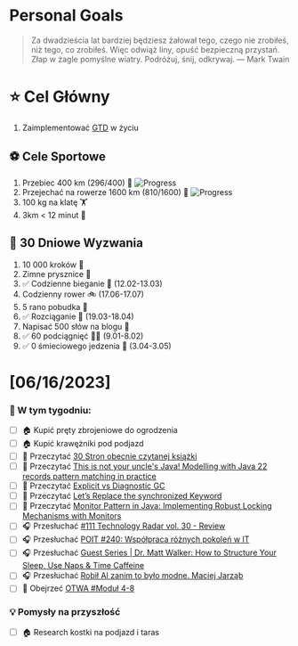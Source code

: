 
Personal Goals
==============
> Za dwadzieścia lat bardziej będziesz żałował tego, czego nie zrobiłeś, niż tego, co zrobiłeś. Więc odwiąż liny, opuść bezpieczną przystań. Złap w żagle pomyślne wiatry. Podróżuj, śnij, odkrywaj.
> — Mark Twain

# ⭐ Cel Główny
1. Zaimplementować [GTD](https://gettingthingsdone.com/) w życiu

## ⚽️ Cele Sportowe
1. Przebiec 400 km (296/400) 🏃 ![Progress](https://progress-bar.dev/74/)
2. Przejechać na rowerze 1600 km (810/1600) 🚴 ![Progress](https://progress-bar.dev/50/)
3. 100 kg na klatę  🏋️
4. 3km < 12 minut 👟

## 🎯 30 Dniowe Wyzwania
1. 10 000 kroków 🦶 
2. Zimne prysznice 🚿
3. ✅ Codzienne bieganie 🏃 (12.02-13.03)
4. Codzienny rower 🚲 (17.06-17.07)
5. 5 rano pobudka 🌅
6. ✅ Rozciąganie 🧘 (19.03-18.04)
7. Napisać 500 słów na blogu 📝
8. ✅ 60 podciągnięć 🏋️‍♂️ (9.01-8.02)
9. ✅ 0 śmieciowego jedzenia 🍔 (3.04-3.05)

# [06/16/2023]
### 🚧 W tym tygodniu:
- [ ] 🏠 Kupić pręty zbrojeniowe do ogrodzenia
- [ ] 🏠 Kupić krawężniki pod podjazd
- [ ] 📗 Przeczytać [30 Stron obecnie czytanej książki](https://github.com/BartoszDabek/bdabek.pl/blob/master/miscellaneous/books.md)
- [ ] 📗 Przeczytać [This is not your uncle's Java! Modelling with Java 22 records pattern matching in practice](https://event-driven.io/en/this_is_not_your_uncle_java/)
- [ ] 📗 Przeczytać [Explicit vs Diagnostic GC](https://www.javaspecialists.eu/archive/Issue317-Explicit-vs-Diagnostic-GC.html)
- [ ] 📗 Przeczytać [Let’s Replace the synchronized Keyword](https://foojay.io/today/lets-replace-the-synchronized-keyword/)
- [ ] 📗 Przeczytać [Monitor Pattern in Java: Implementing Robust Locking Mechanisms with Monitors](https://java-design-patterns.com/patterns/monitor/)
- [ ] 🎧 Przesłuchać [#111 Technology Radar vol. 30 - Review](https://patoarchitekci.io/111/)
- [ ] 🎧 Przesłuchać [POIT #240: Współpraca różnych pokoleń w IT](https://porozmawiajmyoit.pl/poit-240-wspolpraca-roznych-pokolen-w-it/)
- [ ] 🎧 Przesłuchać [Guest Series | Dr. Matt Walker: How to Structure Your Sleep, Use Naps & Time Caffeine](https://www.hubermanlab.com/episode/guest-series-dr-matt-walker-how-to-structure-your-sleep-use-naps-time-caffeine)
- [ ] 🎧 Przesłuchać [Robił AI zanim to było modne. Maciej Jarząb](https://zaprojektujswojezycie.pl/robil-ai-zanim-to-bylo-modne-maciej-jarzab/)
- [ ] 🎥 Obejrzeć [OTWA #Moduł 4-8](https://www.ofensywnetestowanie.pl/)

### 💡 Pomysły na przyszłość
- [ ] 🏠 Research kostki na podjazd i taras
